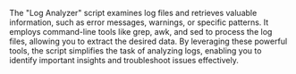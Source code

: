 The "Log Analyzer" script examines log files and retrieves valuable information, such as error messages, warnings, or specific patterns. It employs command-line tools like grep, awk, and sed to process the log files, allowing you to extract the desired data. By leveraging these powerful tools, the script simplifies the task of analyzing logs, enabling you to identify important insights and troubleshoot issues effectively.

